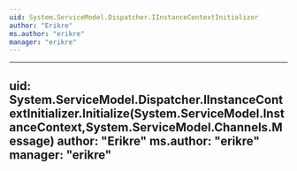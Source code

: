 ```yaml
---
uid: System.ServiceModel.Dispatcher.IInstanceContextInitializer
author: "Erikre"
ms.author: "erikre"
manager: "erikre"
---
```


---
uid: System.ServiceModel.Dispatcher.IInstanceContextInitializer.Initialize(System.ServiceModel.InstanceContext,System.ServiceModel.Channels.Message)
author: "Erikre"
ms.author: "erikre"
manager: "erikre"
---

